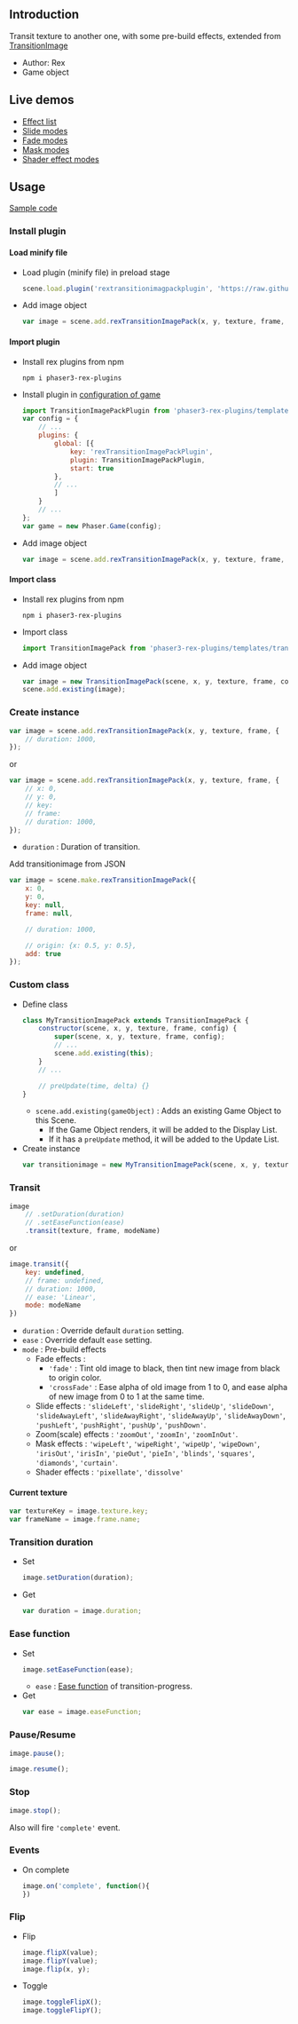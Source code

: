 ## Introduction

Transit texture to another one, with some pre-build effects, extended from [TransitionImage](transitionimage.md)

- Author: Rex
- Game object

## Live demos

- [Effect list](https://codepen.io/rexrainbow/full/QWJvzeP)
- [Slide modes](https://codepen.io/rexrainbow/pen/gOQgdMz)
- [Fade modes](https://codepen.io/rexrainbow/pen/xxQqEgO)
- [Mask modes](https://codepen.io/rexrainbow/pen/KKrWbYP)
- [Shader effect modes](https://codepen.io/rexrainbow/pen/NWEjBJa)

## Usage

[Sample code](https://github.com/rexrainbow/phaser3-rex-notes/tree/master/examples/transition-image-pack)

### Install plugin

#### Load minify file

- Load plugin (minify file) in preload stage
    ```javascript
    scene.load.plugin('rextransitionimagpackplugin', 'https://raw.githubusercontent.com/rexrainbow/phaser3-rex-notes/master/dist/rextransitionimagpackplugin.min.js', true);
    ```
- Add image object
    ```javascript
    var image = scene.add.rexTransitionImagePack(x, y, texture, frame, config);
    ```

#### Import plugin

- Install rex plugins from npm
    ```
    npm i phaser3-rex-plugins
    ```
- Install plugin in [configuration of game](game.md#configuration)
    ```javascript
    import TransitionImagePackPlugin from 'phaser3-rex-plugins/templates/transitionimagepack/transitionimagepack-plugin.js';
    var config = {
        // ...
        plugins: {
            global: [{
                key: 'rexTransitionImagePackPlugin',
                plugin: TransitionImagePackPlugin,
                start: true
            },
            // ...
            ]
        }
        // ...
    };
    var game = new Phaser.Game(config);
    ```
- Add image object
    ```javascript
    var image = scene.add.rexTransitionImagePack(x, y, texture, frame, config);
    ```

#### Import class

- Install rex plugins from npm
    ```
    npm i phaser3-rex-plugins
    ```
- Import class
    ```javascript
    import TransitionImagePack from 'phaser3-rex-plugins/templates/transitionimagepack/TransitionImagePack.js';
    ```
- Add image object
    ```javascript    
    var image = new TransitionImagePack(scene, x, y, texture, frame, config);
    scene.add.existing(image);
    ```

### Create instance

```javascript
var image = scene.add.rexTransitionImagePack(x, y, texture, frame, {   
    // duration: 1000,
});
```
or

```javascript
var image = scene.add.rexTransitionImagePack(x, y, texture, frame, {
    // x: 0,
    // y: 0,
    // key: 
    // frame: 
    // duration: 1000,
});
```

- `duration` : Duration of transition.

Add transitionimage from JSON

```javascript
var image = scene.make.rexTransitionImagePack({
    x: 0,
    y: 0,
    key: null,
    frame: null,

    // duration: 1000,

    // origin: {x: 0.5, y: 0.5},
    add: true
});
```

### Custom class

- Define class
    ```javascript
    class MyTransitionImagePack extends TransitionImagePack {
        constructor(scene, x, y, texture, frame, config) {
            super(scene, x, y, texture, frame, config);
            // ...
            scene.add.existing(this);
        }
        // ...

        // preUpdate(time, delta) {}
    }
    ```
    - `scene.add.existing(gameObject)` : Adds an existing Game Object to this Scene.
        - If the Game Object renders, it will be added to the Display List.
        - If it has a `preUpdate` method, it will be added to the Update List.
- Create instance
    ```javascript
    var transitionimage = new MyTransitionImagePack(scene, x, y, texture, frame, config);
    ```

### Transit

```javascript
image
    // .setDuration(duration)
    // .setEaseFunction(ease)
    .transit(texture, frame, modeName)
```

or

```javascript
image.transit({
    key: undefined,
    // frame: undefined,
    // duration: 1000,
    // ease: 'Linear',
    mode: modeName
})
```

- `duration` : Override default `duration` setting.
- `ease` : Override default `ease` setting.
- `mode` : Pre-build effects
    - Fade effects : 
        - `'fade'` : Tint old image to black, then tint new image from black to origin color.
        - `'crossFade'` : Ease alpha of old image from 1 to 0, and ease alpha of new image from 0 to 1 at the same time.
    - Slide effects : `'slideLeft'`, `'slideRight'`, `'slideUp'`, `'slideDown'`, 
      `'slideAwayLeft'`, `'slideAwayRight'`, `'slideAwayUp'`, `'slideAwayDown'`, 
      `'pushLeft'`, `'pushRight'`, `'pushUp'`, `'pushDown'`.
    - Zoom(scale) effects : `'zoomOut'`, `'zoomIn'`, `'zoomInOut'`.
    - Mask effects : `'wipeLeft'`, `'wipeRight'`, `'wipeUp'`, `'wipeDown'`,
      `'irisOut'`, `'irisIn'`, `'pieOut'`, `'pieIn'`, 
      `'blinds'`, `'squares'`, `'diamonds'`, `'curtain'`.
    - Shader effects : `'pixellate'`, `'dissolve'`

#### Current texture

```javascript
var textureKey = image.texture.key;
var frameName = image.frame.name;
```

### Transition duration

- Set
    ```javascript
    image.setDuration(duration);
    ```
- Get
    ```javascript
    var duration = image.duration;
    ```

### Ease function

- Set
    ```javascript
    image.setEaseFunction(ease);
    ```
    - `ease` : [Ease function](tween.md#ease-equations) of transition-progress.
- Get
    ```javascript
    var ease = image.easeFunction;
    ```

### Pause/Resume

```javascript
image.pause();
```

```javascript
image.resume();
```

### Stop

```javascript
image.stop();
```

Also will fire `'complete'` event.

### Events

- On complete
   ```javascript
   image.on('complete', function(){
   })
   ```

### Flip

- Flip
    ```javascript
    image.flipX(value);
    image.flipY(value);
    image.flip(x, y);
    ```
- Toggle
    ```javascript
    image.toggleFlipX();
    image.toggleFlipY();
    ```
